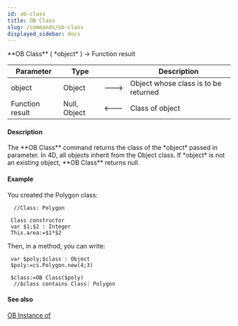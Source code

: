 ```yaml
---
id: ob-class
title: OB Class
slug: /commands/ob-class
displayed_sidebar: docs
---
```


<!--REF #_command_.OB Class.Syntax-->**OB Class** ( *object* ) -> Function result<!-- END REF-->
<!--REF #_command_.OB Class.Params-->
| Parameter | Type |  | Description |
| --- | --- | --- | --- |
| object | Object | &#x1F852; | Object whose class is to be returned |
| Function result | Null, Object | &#x1F850; | Class of object |

<!-- END REF-->

#### Description 

<!--REF #_command_.OB Class.Summary-->The **OB Class** command returns the class of the *object* passed in parameter.<!-- END REF--> In 4D, all objects inherit from the Object class. If *object* is not an existing object, **OB Class** returns null. 

#### Example 

You created the Polygon class:

```4d
  //Class: Polygon
 
 Class constructor
 var $1;$2 : Integer
 This.area:=$1*$2
```

Then, in a method, you can write:

```4d
 var $poly;$class : Object
 $poly:=cs.Polygon.new(4;3)
 
 $class:=OB Class($poly)
  //$class contains Class: Polygon
```

#### See also 

[OB Instance of](ob-instance-of.md)  